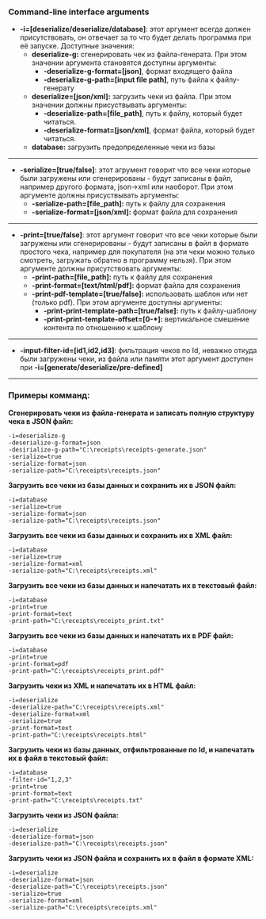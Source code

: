 ### Command-line interface arguments

- **-i=[deserialize/deserialize/database]**:
  этот аргумент всегда должен присутствовать, он отвечает за то что будет делать программа при её запуске. Доступные
  значения:
    - **deserialize-g:** сгенерировать чек из файла-генерата. При этом значении аргумента становятся доступны аргументы:
        - **-deserialize-g-format=[json]**, формат входящего файла
        - **-deserialize-g-path=[input file path]**, путь файла к файлу-генерату
    - **deserialize=[json/xml]:** загрузить чеки из файла. При этом значении должны присуствывать аргументы:
        - **-deserialize-path=[file_path]**, путь к файлу, который будет читаться.
        - **-deserialize-format=[json/xml]**, формат файла, который будет читаться.
    - **database:** загрузить предопределенные чеки из базы

___

- **-serialize=[true/false]**: этот агрумент говорит что все чеки которые были загружены или сгенерированы - будут
  записаны в файл, например другого формата, json->xml или наоборот. При этом аргументе должны присуствывать аргументы:
    - **-serialize-path=[file_path]:** путь к файлу для сохранения
    - **-serialize-format=[json/xml]:** формат файла для сохранения

---

- **-print=[true/false]**: этот аргумент говорит что все чеки которые были загружены или сгенерированы - будут
  записаны в файл в формате простого чека, например для покупателя (на эти чеки можно только смотреть, загружать обратно
  в программу нельзя). При этом аргументе должны присутствовать аргументы:
    - **-print-path=[file_path]:** путь к файлу для сохранения
    - **-print-format=[text/html/pdf]:** формат файла для сохранения
    - **-print-pdf-template=[true/false]:** использовать шаблон или нет (только pdf). При этом аргументе доступны
      аргументы:
        - **-print-print-template-path=[true/false]:** путь к файлу-шаблону
        - **-print-print-template-offset=[0-*]:** вертикальное смешение контента по отношению к шаблону

---

- **-input-filter-id=[id1,id2,id3]**: фильтрация чеков по Id, неважно откуда были загружены чеки, из файла или памяти
  этот аргумент доступен при **-i=[generate/deserialize/pre-defined]**

---

### Примеры комманд:

**Сгенерировать чеки из файла-генерата и записать полную структуру чека в JSON файл:**

```
-i=deserialize-g 
-deserialize-g-format=json 
-desirialize-g-path="C:\receipts\receipts-generate.json" 
-serialize=true 
-serialize-format=json 
-serialize-path="C:\receipts\receipts.json"
```

**Загрузить все чеки из базы данных и сохранить их в JSON файл:**

```
-i=database
-serialize=true 
-serialize-format=json 
-serialize-path="C:\receipts\receipts.json"
```

**Загрузить все чеки из базы данных и сохранить их в XML файл:**

```
-i=database
-serialize=true 
-serialize-format=xml 
-serialize-path="C:\receipts\receipts.xml"
```

**Загрузить все чеки из базы данных и напечатать их в текстовый файл:**

```
-i=database
-print=true 
-print-format=text 
-print-path="C:\receipts\receipts_print.txt"
```

**Загрузить все чеки из базы данных и напечатать их в PDF файл:**

```
-i=database
-print=true 
-print-format=pdf 
-print-path="C:\receipts\receipts_print.pdf"
```

**Загрузить чеки из XML и напечатать их в HTML файл:**

```
-i=deserialize 
-deserialize-path="C:\receipts\receipts.xml" 
-deserialize-format=xml 
-serialize=true 
-print-format=text 
-print-path="C:\receipts\receipts.html"
```

**Загрузить чеки из базы данных, отфильтрованные по Id, и напечатать их в файл в текстовый файл:**

```
-i=database
-filter-id="1,2,3" 
-print=true 
-print-format=text 
-print-path="C:\receipts\receipts.txt"
```

**Загрузить чеки из JSON файла:**

```
-i=deserialize 
-deserialize-format=json
-deserialize-path="C:\receipts\receipts.json" 
```

**Загрузить чеки из JSON файла и сохранить их в файл в формате XML:**

```
-i=deserialize 
-deserialize-format=json 
-deserialize-path="C:\receipts\receipts.json" 
-serialize=true 
-serialize-format=xml 
-serialize-path="C:\receipts\receipts.xml"
```

